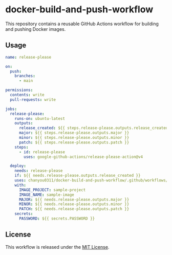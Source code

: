 # docker-build-and-push-workflow

This repository contains a reusable GitHub Actions workflow for building and pushing Docker images.

## Usage

```yaml
name: release-please

on:
  push:
    branches:
      - main

permissions:
  contents: write
  pull-requests: write

jobs:
  release-please:
    runs-on: ubuntu-latest
    outputs:
      release_created: ${{ steps.release-please.outputs.release_created }}
      major: ${{ steps.release-please.outputs.major }}
      minor: ${{ steps.release-please.outputs.minor }}
      patch: ${{ steps.release-please.outputs.patch }}
    steps:
      - id: release-please
        uses: google-github-actions/release-please-action@v4

  deploy:
    needs: release-please
    if: ${{ needs.release-please.outputs.release_created }}
    uses: chanyou0311/docker-build-and-push-workflow/.github/workflows/main.yaml@main
    with:
      IMAGE_PROJECT: sample-project
      IMAGE_NAME: sample-image
      MAJOR: ${{ needs.release-please.outputs.major }}
      MINOR: ${{ needs.release-please.outputs.minor }}
      PATCH: ${{ needs.release-please.outputs.patch }}
    secrets:
      PASSWORD: ${{ secrets.PASSWORD }}
```

## License

This workflow is released under the [MIT License](LICENSE).
